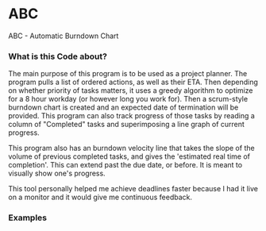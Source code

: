 # ABC
ABC - Automatic Burndown Chart

### What is this Code about?
The main purpose of this program is to be used as a project planner. 
The program pulls a list of ordered actions, as well as their ETA. Then depending on whether priority of tasks matters, it uses a greedy algorithm to optimize for a 8 hour workday (or however long you work for). Then a scrum-style burndown chart is created and an expected date of termination will be provided.
This program can also track progress of those tasks by reading a column of "Completed" tasks and superimposing a line graph of current progress.

This program also has an burndown velocity line that takes the slope of the volume of previous completed tasks, and gives the 'estimated real time of completion'. This can extend past the due date, or before. It is meant to visually show one's progress. 

This tool personally helped me achieve deadlines faster because I had it live on a monitor and it would give me continuous feedback. 

### Examples


